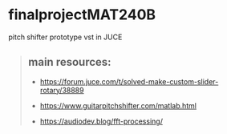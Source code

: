 # finalprojectMAT240B
pitch shifter prototype vst in JUCE

> ## main resources: 
>
> - https://forum.juce.com/t/solved-make-custom-slider-rotary/38889
>
> - https://www.guitarpitchshifter.com/matlab.html
>
> - https://audiodev.blog/fft-processing/


